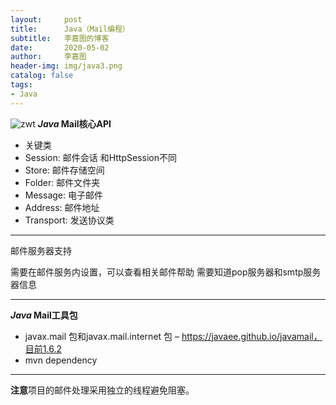 ```yaml
---
layout:     post
title:      Java（Mail编程）
subtitle:   李嘉图的博客
date:       2020-05-02
author:     李嘉图
header-img: img/java3.png
catalog: false
tags:
- Java
---
```

![zwt]({{site.baseurl}}/img-post/java3.png)
***Java* Mail核心API** 
- 关键类
- Session: 邮件会话 和HttpSession不同
- Store: 邮件存储空间
- Folder: 邮件文件夹
- Message: 电子邮件
- Address: 邮件地址
- Transport: 发送协议类

---
邮件服务器支持

需要在邮件服务内设置，可以查看相关邮件帮助
需要知道pop服务器和smtp服务器信息

---
***Java* Mail工具包**
- javax.mail 包和javax.mail.internet 包 – https://javaee.github.io/javamail，目前1.6.2
- mvn dependency

---
**注意**项目的邮件处理采用独立的线程避免阻塞。
